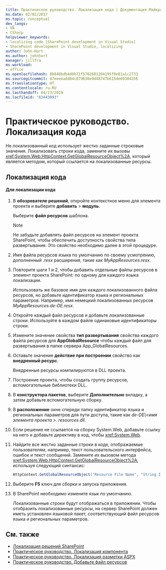 ```yaml
---
title: Практическое руководство. Локализация кода | Документация Майкрософт
ms.date: 02/02/2017
ms.topic: conceptual
dev_langs:
- VB
- CSharp
helpviewer_keywords:
- localizing code [SharePoint development in Visual Studio]
- SharePoint development in Visual Studio, localizing
author: John-Hart
ms.author: johnhart
manager: jillfra
ms.workload:
- office
ms.openlocfilehash: 8b848bdb4d0b71f5762601204195f0e81a1c2733
ms.sourcegitcommit: 47eeeeadd84c879636e9d48747b615de69384356
ms.translationtype: HT
ms.contentlocale: ru-RU
ms.lasthandoff: 04/23/2019
ms.locfileid: "63443093"
---
```

# <a name="how-to-localize-code"></a>Практическое руководство. Локализация кода
  Не локализованный код использует жестко заданные строковые значения. Локализовать строки кода, замените их вызовы <xref:System.Web.HttpContext.GetGlobalResourceObject%2A>, который является методом, который ссылается на локализованные ресурсы.

## <a name="localize-code"></a>Локализация кода

#### <a name="to-localize-code"></a>Для локализации кода

1. В **обозревателе решений**, откройте контекстное меню для элемента проекта и выберите **добавить** > **модуль**.

     Выберите **файл ресурсов** шаблона.

    > [!NOTE]
    > Не забудьте добавлять файл ресурсов на элемент проекта SharePoint, чтобы обеспечить доступность свойства типа развертывания. Это свойство необходимо далее в этой процедуре.

2. Имя файла ресурсов языка по умолчанию по своему усмотрению, дополненный *.resx* расширения, такие как *MyAppResources.resx*.

3. Повторите шаги 1 и 2, чтобы добавить отдельные файлы ресурсов в элемент проекта SharePoint: по одному для каждого языка локализации.

     Использовать же базовое имя для каждого локализованного файла ресурсов, но добавьте идентификатор языка и региональных параметров. Например, имя немецкий локализованных ресурсов *MyAppResources.de-DE.resx*.

4. Откройте каждый файл ресурсов и добавьте локализованные строки. Используйте в каждом файле одинаковые идентификаторы строки.

5. Измените значение свойства **тип развертывания** свойства каждого файла ресурсов для **AppGlobalResource** чтобы каждый файл для развертывания в папке сервера App_GlobalResources.

6. Оставьте значение **действие при построении** свойство как **внедренный ресурс**.

     Внедренные ресурсы компилируются в DLL проекта.

7. Построение проекта, чтобы создать группу ресурсов, вспомогательные библиотеки DLL.

8. В **конструктора пакетов**, выберите **Дополнительно** вкладку, а затем добавьте вспомогательную сборку.

9. В **расположение** окне спереди папку идентификатор языка и региональных параметров для пути доступа, такие как *de-DE\\\<имя элемента проекта >. resources.dll*.

10. Если решение не ссылается на сборку System.Web, добавьте ссылку на него и добавьте директиву в код, чтобы <xref:System.Web>.

11. Найдите все жестко заданные строки в коде, отображаемые пользователям, например, текст пользовательского интерфейса, ошибок и текст сообщений. Замените их вызовом метода <xref:System.Web.HttpContext.GetGlobalResourceObject%2A>, используя следующий синтаксис:

    ```csharp
    HttpContext.GetGlobalResourceObject("Resource File Name", "String ID")
    ```

12. Выберите **F5** ключ для сборки и запуска приложения.

13. В SharePoint необходимо измените язык по умолчанию.

     Локализованные строки будут отображаться в приложении. Чтобы отобразить локализованные ресурсы, на сервер SharePoint должен иметь установлен языковой пакет, соответствующий файл ресурсов языка и региональных параметров.

## <a name="see-also"></a>См. также
- [Локализация решений SharePoint](../sharepoint/localizing-sharepoint-solutions.md)
- [Практическое руководство. Локализация компонента](../sharepoint/how-to-localize-a-feature.md)
- [Практическое руководство. Локализация разметки ASPX](../sharepoint/how-to-localize-aspx-markup.md)
- [Практическое руководство. Добавьте файл ресурсов](../sharepoint/how-to-add-a-resource-file.md)

